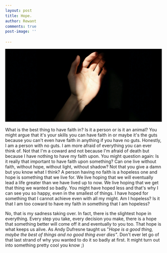 ```yaml
---
layout: post
title: Hope.
author: Rewant
comments: true
post-image: ''

---
```

![](/uploads/se-nuno-bp08e96sbaa-unsplash.jpg)

What is the best thing to have faith in? Is it a person or is it an animal? You might argue that it's your skills you can have faith in or maybe it's the guts because you can't even have faith in anything if you have no guts. Honestly, I am a person with no guts. I am more afraid of everything you can ever think of. Not that I'm a coward and not because I'm afraid of death but because I have nothing to have my faith upon. You might question again: Is it really that important to have faith upon something? Can one live without faith, without hope, without light, without shadow? Not that you give a damn but you know what I think? A person having no faith is a hopeless one and hope is something that we live for. We live hoping that we will eventually lead a life greater than we have lived up to now. We live hoping that we get that thing we wanted so badly. You might have hoped less and that's why I can see you so happy, even in the smallest of things. I have hoped for something that I cannot achieve even with all my might. Am I hopeless? Is it that I am too coward to have my faith in something that I am hopeless? 

No, that is my sadness taking over. In fact, there is the slightest hope in everything. Every step you take, every decision you make, there is a hope that something better will come off it and eventually to you too. That hope is what keeps us alive. As Andy Dufresne taught us "_Hope is a good thing, maybe the best of things and no good thing ever dies"_. Don't ever let go of that last strand of why you wanted to do it so badly at first. It might turn out into something pretty cool you know ;)